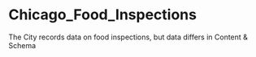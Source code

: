 # Chicago_Food_Inspections
The City records data on food inspections, but data differs in Content &amp; Schema
